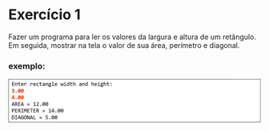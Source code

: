 # Exercício 1
Fazer um programa para ler os valores da largura e altura de um retângulo. 
Em seguida, mostrar na tela o valor de sua área, perímetro e diagonal.
### exemplo:
![imagem de exemplo](img/exemplo.png)
